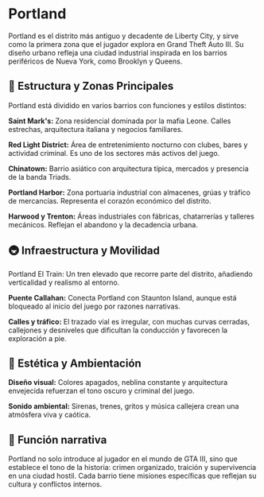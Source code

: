# Portland

Portland es el distrito más antiguo y decadente de Liberty City, y sirve como la primera zona que el jugador explora en Grand Theft Auto III. Su diseño urbano refleja una ciudad industrial inspirada en los barrios periféricos de Nueva York, como Brooklyn y Queens.

## 🧱 Estructura y Zonas Principales
Portland está dividido en varios barrios con funciones y estilos distintos:

**Saint Mark's:** Zona residencial dominada por la mafia Leone. Calles estrechas, arquitectura italiana y negocios familiares.

**Red Light District:** Área de entretenimiento nocturno con clubes, bares y actividad criminal. Es uno de los sectores más activos del juego.

**Chinatown:** Barrio asiático con arquitectura típica, mercados y presencia de la banda Triads.

**Portland Harbor:** Zona portuaria industrial con almacenes, grúas y tráfico de mercancías. Representa el corazón económico del distrito.

**Harwood y Trenton:** Áreas industriales con fábricas, chatarrerías y talleres mecánicos. Reflejan el abandono y la decadencia urbana.

## 🚇 Infraestructura y Movilidad
Portland El Train: Un tren elevado que recorre parte del distrito, añadiendo verticalidad y realismo al entorno.

**Puente Callahan:** Conecta Portland con Staunton Island, aunque está bloqueado al inicio del juego por razones narrativas.

**Calles y tráfico:** El trazado vial es irregular, con muchas curvas cerradas, callejones y desniveles que dificultan la conducción y favorecen la exploración a pie.

## 🎨 Estética y Ambientación
**Diseño visual:** Colores apagados, neblina constante y arquitectura envejecida refuerzan el tono oscuro y criminal del juego.

**Sonido ambiental:** Sirenas, trenes, gritos y música callejera crean una atmósfera viva y caótica.

## 🧭 Función narrativa
Portland no solo introduce al jugador en el mundo de GTA III, sino que establece el tono de la historia: crimen organizado, traición y supervivencia en una ciudad hostil. Cada barrio tiene misiones específicas que reflejan su cultura y conflictos internos.